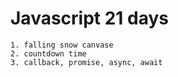# Javascript 21 days
```
1. falling snow canvase
2. countdown time
3. callback, promise, async, await
```
